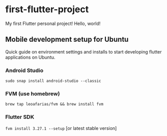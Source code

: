 # first-flutter-project
My first Flutter personal project! Hello, world!

## Mobile development setup for Ubuntu
Quick guide on environment settings and installs to start developing flutter applications on Ubuntu.

### Android Studio
`sudo snap install android-studio --classic`

### FVM (use homebrew)
`brew tap leoafarias/fvm && brew install fvm`

### Flutter SDK
`fvm install 3.27.1 --setup` [or latest stable version]

